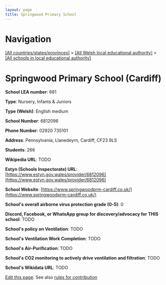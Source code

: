 ```yaml
---
layout: page
title: Springwood Primary School
---
```

# Navigation

[[All countries/states/provinces]](../../..) > [[All Welsh local educational authority]](../..) > [[All schools in local educational authority]](..)

# Springwood Primary School (Cardiff)

**School LEA number**: 681

**Type**: Nursery, Infants & Juniors

**Type (Welsh)**: English medium

**School Number**: 6812096

**Phone Number**: 02920 735101

**Address**: Pennsylvania, Llanedeyrn, Cardiff, CF23 9LS

**Students**: 266

**Wikipedia URL**: TODO

**Estyn (Schools Inspectorate) URL**: [https://www.estyn.gov.wales/provider/6812096](https://www.estyn.gov.wales/provider/6812096)

**School Website**: [https://www.springwoodprm-cardiff.co.uk/](https://www.springwoodprm-cardiff.co.uk/)

**School's overall airborne virus protection grade (0-5)**: 0

**Discord, Facebook, or WhatsApp group for discovery/advocacy for THIS school**: TODO

**School's policy on Ventilation**: TODO

**School's Ventilation Work Completion**: TODO

**School's Air-Purification**: TODO

**School's CO2 monitoring to actively drive ventilation and filtration**: TODO

**School's Wikidata URL**: TODO




[Edit this page](https://github.com/VentilationProject/Wales/edit/prif/./Cardiff/Springwood_Primary_School.md). See also [rules for contribution](../../../contribution-rules/)